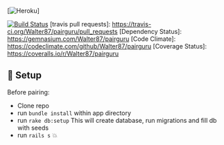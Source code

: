 [![Heroku](https://heroku-badge.herokuapp.com/?app=intense-brook-24091)]

[Gem Version]: https://rubygems.org/gems/pairguru
[![Build Status](https://travis-ci.org/Walter87/pairguru.svg?branch=master)](https://travis-ci.org/Walter87/pairguru)
[travis pull requests]: https://travis-ci.org/Walter87/pairguru/pull_requests
[Dependency Status]: https://gemnasium.com/Walter87/pairguru
[Code Climate]: https://codeclimate.com/github/Walter87/pairguru
[Coverage Status]: https://coveralls.io/r/Walter87/pairguru

[GV img]: https://badge.fury.io/rb/pairguru.png
[BS img]: https://travis-ci.org/Walter87/pairguru.png
[DS img]: https://gemnasium.com/Walter87/pairguru.png
[CC img]: https://codeclimate.com/github/Walter87/pairguru.png
[CS img]: https://coveralls.io/repos/Walter87/pairguru/badge.png?branch=master

## :hammer: Setup

Before pairing:
 - Clone repo
 - run `bundle install` within app directory
 - run `rake db:setup` This will create database, run migrations and fill db with seeds
 - run `rails s` :boom:
